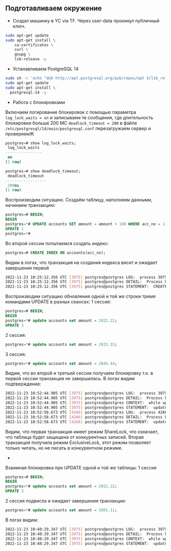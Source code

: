 
## Подготавливаем окружение
- Создал машинку в YC via TF. Через user-data прокинул публичный ключ.
```bash
sudo apt-get update
sudo apt-get install \
    ca-certificates \
    curl \
    gnupg \
    lsb-release -y
```


- Устанавливаем PostgreSQL 14
```bash
sudo sh -c 'echo "deb http://apt.postgresql.org/pub/repos/apt $(lsb_release -cs)-pgdg main" > /etc/apt/sources.list.d/pgdg.list' && wget --quiet -O - https://www.postgresql.org/media/keys/ACCC4CF8.asc | sudo apt-key add - 
sudo apt-get update
sudo apt-get install \
  postgresql-14 -y
```

- Работа с блокировками

Включаем логирование блокировок с помощью параметра ```log_lock_waits = on``` и записываем те сообщения, где длительность блокировки больше 200 МС ```deadlock_timeout = 200``` в файле ```/etc/postgresql/14/main/postgresql.conf``` перезагружаем сервер и проверяемЖ
```SQL
postgres=# show log_lock_waits;
 log_lock_waits 
----------------
 on
(1 row)

postgres=# show deadlock_timeout;
 deadlock_timeout 
------------------
 200ms
(1 row)
```

Воспроизводим ситуацию. Создаём таблицу, наполняем данными, начинаем транзакцию:
```SQL
postgres=# BEGIN;
BEGIN
postgres=*# UPDATE accounts SET amount = amount + 100 WHERE acc_no = 1;
UPDATE 1
postgres=*# 
```
Во второй сессии попытаемся создать индекс:
```SQL
postgres=# CREATE INDEX ON accounts(acc_no);

```
Видим в логах, что транзакция на создания индекса висит и ожидает завершения первой
```bash
2022-11-23 10:25:12.356 UTC [3975] postgres@postgres LOG:  process 3975 still waiting for ShareLock on relation 16387 of database 13707 after 200.150 ms
2022-11-23 10:25:12.356 UTC [3975] postgres@postgres DETAIL:  Process holding the lock: 3996. Wait queue: 3975.
2022-11-23 10:25:12.356 UTC [3975] postgres@postgres STATEMENT:  CREATE INDEX ON accounts(acc_no);
```

Воспроизводим ситуацию обновления одной и той же строки тремя командами UPDATE в разных сеансах:
1 сессия:
```SQL
postgres=# BEGIN;
BEGIN
postgres=*# update accounts set amount = 2022.22;
UPDATE 3

```
2 сессия:
```SQL
postgres=*# update accounts set amount = 2033.33;

```

3 сессия:
```SQL
postgres=*# update accounts set amount = 2044.44;
```
Видим, что во второй и третьей сессии получаем блокировку т.к. в первой сессии транзакция не завершилась. В логах видим подтверждение:
```bash
2022-11-23 10:52:44.905 UTC [3975] postgres@postgres LOG:  process 3975 still waiting for ShareLock on transaction 745 after 200.113 ms
2022-11-23 10:52:44.905 UTC [3975] postgres@postgres DETAIL:  Process holding the lock: 3996. Wait queue: 3975.
2022-11-23 10:52:44.905 UTC [3975] postgres@postgres CONTEXT:  while updating tuple (0,2) in relation "accounts"
2022-11-23 10:52:44.905 UTC [3975] postgres@postgres STATEMENT:  update accounts set amount = 2033.33;
2022-11-23 10:52:58.673 UTC [4266] postgres@postgres LOG:  process 4266 still waiting for ExclusiveLock on tuple (0,2) of relation 16387 of database 13707 after 200.170 ms
2022-11-23 10:52:58.673 UTC [4266] postgres@postgres DETAIL:  Process holding the lock: 3975. Wait queue: 4266.
2022-11-23 10:52:58.673 UTC [4266] postgres@postgres STATEMENT:  update accounts set amount = 2044.44;
```
Видим, что первая транзакция имеет режим ShareLock, что означает, что таблица будет защищена от конкурентных записей. 
Вторая транзакция получила режим ExclusiveLock, этот режим позволяет только читать, но не писать в конкурентном режиме.


*
Взаимная блокировка при UPDATE одной и той же таблицы:
1 сессия
```SQL
postgres=# BEGIN;
BEGIN
postgres=*# update accounts set amount = 2022.22;
UPDATE 3
```
2 сессия подвисла и ожидает завершения транзакции:
```SQL
postgres=*# update accounts set amount = 2001.11;
```
В логах видим:
```bash
2022-11-23 10:48:29.347 UTC [3975] postgres@postgres LOG:  process 3975 still waiting for ShareLock on transaction 743 after 200.142 ms
2022-11-23 10:48:29.347 UTC [3975] postgres@postgres DETAIL:  Process holding the lock: 3996. Wait queue: 3975.
2022-11-23 10:48:29.347 UTC [3975] postgres@postgres CONTEXT:  while updating tuple (0,2) in relation "accounts"
2022-11-23 10:48:29.347 UTC [3975] postgres@postgres STATEMENT:  update accounts set amount = 2001.11;
```